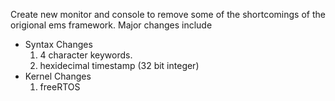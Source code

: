 Create new monitor and console to remove some of the shortcomings of the origional ems framework. 
Major changes include
* Syntax Changes
  1. 4 character keywords.
  2. hexidecimal timestamp (32 bit integer)
* Kernel Changes
  1. freeRTOS
